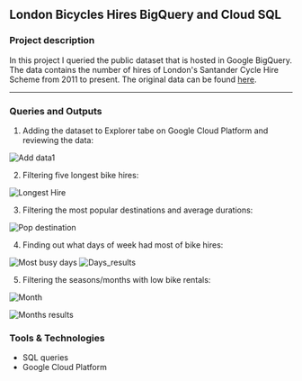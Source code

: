 ## London Bicycles Hires BigQuery and Cloud SQL

### Project description
In this project I queried the public dataset that is hosted in Google BigQuery. The data contains the number of hires of London's Santander Cycle Hire Scheme from 2011 to present. The original data can be found [here](https://data.london.gov.uk/).

-----------------------------------------------------------------------------------------

### Queries and Outputs

1. Adding the dataset to Explorer tabe on Google Cloud Platform and reviewing the data:

![Add data1](https://user-images.githubusercontent.com/89424060/169406811-7c0642c2-1c17-47e2-9fba-aaccc46c16bf.png)

2. Filtering five longest bike hires:

![Longest Hire](https://user-images.githubusercontent.com/89424060/169430635-143d1af8-fee2-400e-9007-8ef4bab50d28.png)

3. Filtering the most popular destinations and average durations:

![Pop destination](https://user-images.githubusercontent.com/89424060/169432095-216129d0-5fa4-474a-b20d-b60b3e00f0cb.png)

4. Finding out what days of week had most of bike hires:

![Most busy days](https://user-images.githubusercontent.com/89424060/169434339-68d90e44-80e4-4ed4-8625-fe4c1628356e.png)
![Days_results](https://user-images.githubusercontent.com/89424060/169434605-2f815d23-eb71-41bb-b1fc-e701dc9dba12.png)

5. Filtering the seasons/months with low bike rentals:

![Month](https://user-images.githubusercontent.com/89424060/169436628-8b1b2f0d-b626-4aea-8091-f1093304fcd4.png)

![Months results](https://user-images.githubusercontent.com/89424060/169436901-ca449c20-11f9-4b80-b199-87ef9ec056d7.png)




### Tools & Technologies

+ SQL queries
+ Google Cloud Platform







